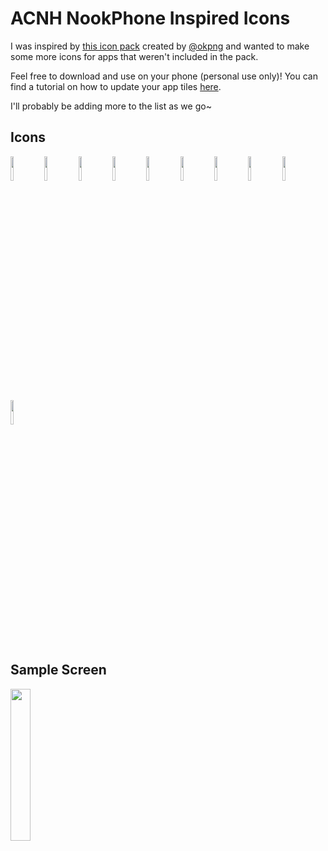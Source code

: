 # ACNH NookPhone Inspired Icons

I was inspired by [this icon pack](https://gumroad.com/l/FyjHm) created by [@okpng](https://twitter.com/okpng?lang=en) and wanted to make some more icons for apps that weren't included in the pack.

Feel free to download and use on your phone (personal use only)! You can find a tutorial on how to update your app tiles [here](https://www.youtube.com/watch?v=7O-WMEeBROY&feature=youtu.be).

I'll probably be adding more to the list as we go~

## Icons
<img src="https://i.imgur.com/rl8WFPl.png" width="10%" /> <img src="https://i.imgur.com/bWT449O.png" width="10%" /> <img src="https://i.imgur.com/u86v8Oj.png" width="10%" /> <img src="https://i.imgur.com/xktANGB.png" width="10%" /> <img src="https://i.imgur.com/wl6YIBL.png" width="10%" /> <img src="https://i.imgur.com/bia1btG.png" width="10%" /> <img src="https://i.imgur.com/VIUIaSy.png" width="10%" /> <img src="https://i.imgur.com/oxhuv3i.png" width="10%" /> <img src="https://i.imgur.com/kQL3qs7.png" width="10%" /> <img src="https://i.imgur.com/nRsfOvq.png" width="10%" /> 

## Sample Screen
<img src="https://i.imgur.com/RooF6wn.png" width="25%" />
